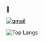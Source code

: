 👋

[![gmail](https://img.shields.io/badge/Gmail-D14836?style=for-the-badge&logo=gmail&logoColor=white)](iago.eauto@gmail.com)

![Top Langs](https://github-readme-stats.vercel.app/api/top-langs/?username=schwerzZ&layout=compact)
